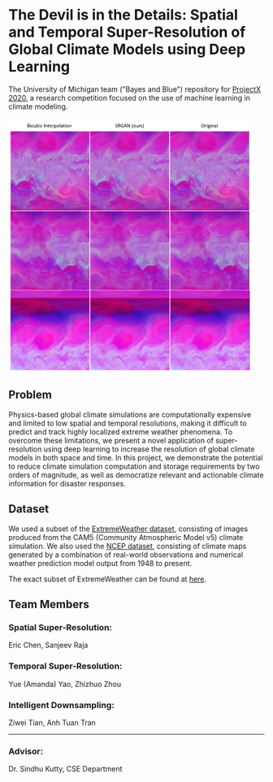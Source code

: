 # The Devil is in the Details: Spatial and Temporal Super-Resolution of Global Climate Models using Deep Learning
The University of Michigan team ("Bayes and Blue") repository for [ProjectX 2020](https://www.projectx2020.com/), a research competition focused on the use of machine learning in climate modeling. 

<img alt='SRGAN results' src="https://github.com/ericch99/bayes-and-blue/blob/master/srgan-results.PNG?raw=true" width="480">

## Problem
Physics-based global climate simulations are computationally expensive and limited to low spatial and temporal resolutions, making it difficult to predict and track highly localized extreme weather phenomena. To overcome these limitations, we present a novel application of super-resolution using deep learning to increase the resolution of global climate models in both space and time. In this project, we demonstrate the potential to reduce climate simulation computation and storage requirements by two orders of magnitude, as well as democratize relevant and actionable climate information for disaster responses.

## Dataset
We used a subset of the [ExtremeWeather dataset](https://extremeweatherdataset.github.io/), consisting of images produced from the CAM5 (Community Atmospheric Model v5) climate simulation. We also used the [NCEP dataset](https://psl.noaa.gov/data/gridded/data.ncep.reanalysis.html), consisting of climate maps generated by a combination of real-world observations and numerical weather prediction model output from 1948 to present. 

The exact subset of ExtremeWeather can be found at [here](https://drive.google.com/drive/folders/13J8klWz6rRl6uUCpGzGl8nAl1wrOWH7-?usp=sharing).

## Team Members
### Spatial Super-Resolution: 
Eric Chen, Sanjeev Raja

### Temporal Super-Resolution: 
Yue (Amanda) Yao, Zhizhuo Zhou

### Intelligent Downsampling:
Ziwei Tian, Anh Tuan Tran

<hr>

### Advisor: 
Dr. Sindhu Kutty, CSE Department
